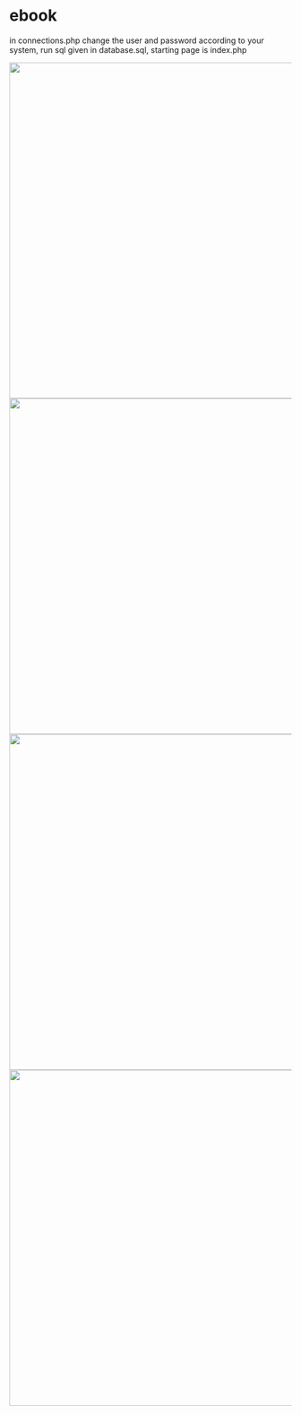 # ebook
in connections.php change the user and password according to your system,
run sql given in database.sql,
starting page is index.php


<img src="https://user-images.githubusercontent.com/29801319/44618402-a44cfa80-a892-11e8-87d5-01f68fbb6050.PNG" width="600" heigth="800" align="left">
<img src="https://user-images.githubusercontent.com/29801319/44618403-a4e59100-a892-11e8-9276-f31e67775951.PNG" width="600" heigth="800" align="left">
<img src="https://user-images.githubusercontent.com/29801319/44618405-a616be00-a892-11e8-842c-dd3805ed255f.PNG" width="600" heigth="800" align="left">
<img src="https://user-images.githubusercontent.com/29801319/44618406-a6af5480-a892-11e8-85a1-eb7b40481a3c.PNG" width="600" heigth="800" align="left">
